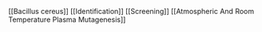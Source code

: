 [[Bacillus cereus]]
[[Identification]]
[[Screening]]
[[Atmospheric And Room Temperature Plasma Mutagenesis]]
